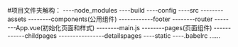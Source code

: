 #项目文件夹解构：
----node_modules
----build
----config
----src
--------assets
--------components(公用组件)
------------footer
--------router
--------App.vue(初始化页面和样式)
--------main.js
--------pages(页面组件)
------------childpages
----------------detailspages
----static
----.babelrc
......
